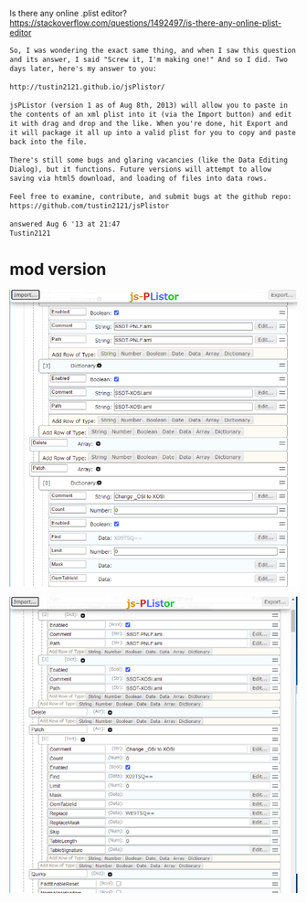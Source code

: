 Is there any online .plist editor?  
https://stackoverflow.com/questions/1492497/is-there-any-online-plist-editor  

```
So, I was wondering the exact same thing, and when I saw this question and its answer, I said "Screw it, I'm making one!" And so I did. Two days later, here's my answer to you:

http://tustin2121.github.io/jsPlistor/

jsPListor (version 1 as of Aug 8th, 2013) will allow you to paste in the contents of an xml plist into it (via the Import button) and edit it with drag and drop and the like. When you're done, hit Export and it will package it all up into a valid plist for you to copy and paste back into the file.

There's still some bugs and glaring vacancies (like the Data Editing Dialog), but it functions. Future versions will attempt to allow saving via html5 download, and loading of files into data rows.

Feel free to examine, contribute, and submit bugs at the github repo: https://github.com/tustin2121/jsPlistor

answered Aug 6 '13 at 21:47
Tustin2121
```

# mod version

![ORG](https://raw.githubusercontent.com/FREEWING-JP/jsPlistor/gh-pages/png/org.png "ORG")  

![MOD](https://raw.githubusercontent.com/FREEWING-JP/jsPlistor/gh-pages/png/mod.png "MOD")  
